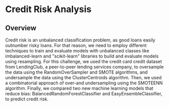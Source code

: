 # Credit Risk Analysis

## Overview
Credit risk is an unbalanced classification problem, as good loans easily outnumber risky loans. For that reason, we need to employ different techniques to train and evaluate models with unbalanced classes like imbalanced-learn and "scikit-learn" libraries to build and evaluate models using resampling. For this challenge, we used the credit card credit dataset from LendingClub, a peer-to-peer lending services company, to oversample the data using the RandomOverSampler and SMOTE algorithms, and undersample the data using the ClusterCentroids algorithm. Then, we used a combinatorial approach of over-and undersampling using the SMOTEENN algorithm. Finally, we compared two new machine learning models that reduce bias: BalancedRandomForestClassifier and EasyEnsembleClassifier, to predict credit risk.
